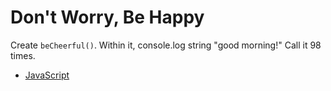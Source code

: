 # Don't Worry, Be Happy

Create `beCheerful()`. Within it, console.log string "good morning!" Call it 98 times.

- [JavaScript](JavaScript/index.js)